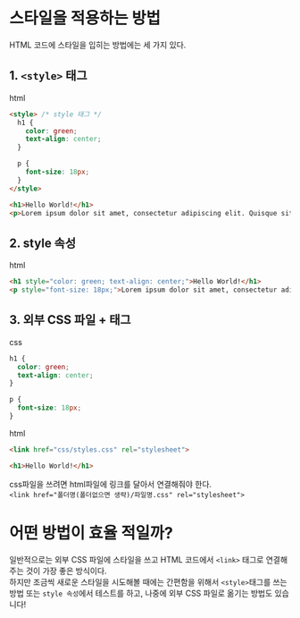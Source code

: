 # 스타일을 적용하는 방법
HTML 코드에 스타일을 입히는 방법에는 세 가지 있다.

## 1. ``<style>`` 태그
html
```html
<style> /* style 태그 */
  h1 {
    color: green;
    text-align: center;
  }

  p {
    font-size: 18px;
  }
</style>

<h1>Hello World!</h1>
<p>Lorem ipsum dolor sit amet, consectetur adipiscing elit. Quisque sit amet lorem sit amet nunc ornare convallis. Pellentesque ac posuere lectus. In eu ipsum et quam finibus fermentum vitae sit amet magna.</p>
```

## 2. **style** 속성   
html

```html
<h1 style="color: green; text-align: center;">Hello World!</h1>
<p style="font-size: 18px;">Lorem ipsum dolor sit amet, consectetur adipiscing elit. Quisque sit amet lorem sit amet nunc ornare convallis. Pellentesque ac posuere lectus. In eu ipsum et quam finibus fermentum vitae sit amet magna.</p>
```

## 3. 외부 **CSS** 파일 + <link> 태그
css
```css
h1 {
  color: green;
  text-align: center;
}

p {
  font-size: 18px;
}
```

html
```html
<link href="css/styles.css" rel="stylesheet">

<h1>Hello World!</h1>
```

css파일을 쓰려면 html파일에 링크를 달아서 연결해줘야 한다.   
```<link href="폴더명(폴더없으면 생략)/파일명.css" rel="stylesheet">``` 




# 어떤 방법이 효율 적일까?
일반적으로는 외부 CSS 파일에 스타일을 쓰고 HTML 코드에서 ```<link>``` 태그로 연결해주는 것이 가장 좋은 방식이다.     
하지만 조금씩 새로운 스타일을 시도해볼 때에는 간편함을 위해서 ```<style>```태그를 쓰는 방법 또는 ```style 속성```에서 테스트를 하고, 나중에 외부 CSS 파일로 옮기는 방법도 있습니다!

